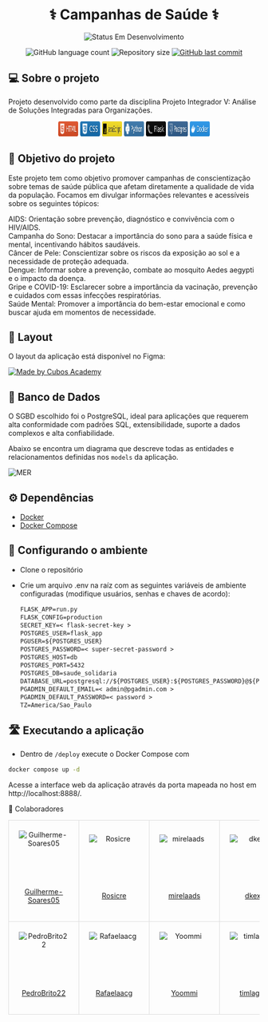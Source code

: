 <div id="doc-header" align="center">
<h1>
⚕️ Campanhas de Saúde ⚕️
</h1>

<p>
    <img alt="Status Em Desenvolvimento" src="https://img.shields.io/badge/STATUS-EM%20DESENVOLVIMENTO-orange">
</p>

<p>
    <img alt="GitHub language count" src="https://img.shields.io/github/languages/count/jvitor-alol/Saude-Solidaria?color=%2304D361">
    <img alt="Repository size" src="https://img.shields.io/github/repo-size/jvitor-alol/Saude-Solidaria"> 
    <a href="https://github.com/jvitor-alol/Saude-Solidaria/commits/main/">
    <img alt="GitHub last commit" src="https://img.shields.io/github/last-commit/jvitor-alol/Saude-Solidaria">
    </a>
</p>
</div>

## 💻 Sobre o projeto

Projeto desenvolvido como parte da disciplina Projeto Integrador V: Análise de Soluções Integradas para Organizações.

<div id="tech-stack" align="center">
  <img src="src/assets/images/html5_logo.svg" alt="HTML" style="width: 40px; height: 30px;">
  <img src="src/assets/images/css3_logo.svg" alt="CSS" style="width: 40px; height: 30px;">
  <img src="src/assets/images/js_logo.svg" alt="JavaScript" style="width: 40px; height: 30px;">
  <img src="src/assets/images/python_logo.svg" alt="Python" style="width: 40px; height: 30px;">
  <img src="src/assets/images/flask_logo.svg" alt="Flask" style="width: 40px; height: 30px;">
  <img src="src/assets/images/postgres_logo.svg" alt="Postgres" style="width: 40px; height: 30px;">
  <img src="src/assets/images/docker_logo.svg" alt="Docker" style="width: 40px; height: 30px;">
</div>

## 🔘 Objetivo do projeto

Este projeto tem como objetivo promover campanhas de conscientização sobre temas de saúde pública que afetam diretamente a qualidade de vida da população. Focamos em divulgar informações relevantes e acessíveis sobre os seguintes tópicos:

AIDS: Orientação sobre prevenção, diagnóstico e convivência com o HIV/AIDS.  
Campanha do Sono: Destacar a importância do sono para a saúde física e mental, incentivando hábitos saudáveis.  
Câncer de Pele: Conscientizar sobre os riscos da exposição ao sol e a necessidade de proteção adequada.  
Dengue: Informar sobre a prevenção, combate ao mosquito Aedes aegypti e o impacto da doença.  
Gripe e COVID-19: Esclarecer sobre a importância da vacinação, prevenção e cuidados com essas infecções respiratórias.  
Saúde Mental: Promover a importância do bem-estar emocional e como buscar ajuda em momentos de necessidade.

## 🎨 Layout

O layout da aplicação está disponível no Figma:

[![Made by Cubos Academy](https://img.shields.io/badge/Acessar%20Layout%20-Figma-%2304D361)](https://www.figma.com/files/project/77994470/%F0%9F%93%84-Templates-para-Projetos%2C-Eventos-e-Cursos?fuid=1110596132085818429)

## 🎲 Banco de Dados

O SGBD escolhido foi o PostgreSQL, ideal para aplicações que requerem alta conformidade com padrões SQL, extensibilidade, suporte a dados complexos e alta confiabilidade.

Abaixo se encontra um diagrama que descreve todas as entidades e relacionamentos definidas nos `models` da aplicação.

![MER](./docs/assets/MER.png)

## ⚙️ Dependências

- [Docker](https://docs.docker.com/guides/getting-started/)
- [Docker Compose](https://docs.docker.com/compose/)

## 🔨 Configurando o ambiente

- Clone o repositório

- Crie um arquivo .env na raíz com as seguintes variáveis de ambiente configuradas (modifique usuários, senhas e chaves de acordo):

  ```env
  FLASK_APP=run.py
  FLASK_CONFIG=production
  SECRET_KEY=< flask-secret-key >
  POSTGRES_USER=flask_app
  PGUSER=${POSTGRES_USER}
  POSTGRES_PASSWORD=< super-secret-password >
  POSTGRES_HOST=db
  POSTGRES_PORT=5432
  POSTGRES_DB=saude_solidaria
  DATABASE_URL=postgresql://${POSTGRES_USER}:${POSTGRES_PASSWORD}@${POSTGRES_HOST}:${POSTGRES_PORT}/${POSTGRES_DB}
  PGADMIN_DEFAULT_EMAIL=< admin@pgadmin.com >
  PGADMIN_DEFAULT_PASSWORD=< password >
  TZ=America/Sao_Paulo
  ```

## 🛣️ Executando a aplicação

- Dentro de `/deploy` execute o Docker Compose com

```bash
docker compose up -d
```

Acesse a interface web da aplicação através da porta mapeada no host em http://localhost:8888/.

👥 Colaboradores

<div align="center"> <table style="width: 100%; border-collapse: collapse; text-align: center;"> <tr> <td style="padding: 20px; border: 1px solid #ddd; vertical-align: middle;"> <img src="https://avatars.githubusercontent.com/u/95151247?v=4" alt="Guilherme-Soares05" style="display: block; margin: 0 auto; width: 100px; height: 100px;"> <a href="https://github.com/Guilherme-Soares05" target="_blank"><p>Guilherme-Soares05</p></a> </td> <td style="padding: 20px; border: 1px solid #ddd; vertical-align: middle;"> <img src="https://avatars.githubusercontent.com/u/94906196?v=4" alt="Rosicre" style="display: block; margin: 0 auto; width: 100px; height: 100px;"> <a href="https://github.com/Rosicre" target="_blank"><p>Rosicre</p></a> </td> <td style="padding: 20px; border: 1px solid #ddd; vertical-align: middle;"> <img src="https://avatars.githubusercontent.com/u/142458518?v=4" alt="mirelaads" style="display: block; margin: 0 auto; width: 100px; height: 100px;"> <a href="https://github.com/mirelaads" target="_blank"><p>mirelaads</p></a> </td> <td style="padding: 20px; border: 1px solid #ddd; vertical-align: middle;"> <img src="https://avatars.githubusercontent.com/u/86894587?v=4" alt="dkexs" style="display: block; margin: 0 auto; width: 100px; height: 100px;"> <a href="https://github.com/dkexs" target="_blank"><p>dkexs</p></a> </td> </tr> <tr> <td style="padding: 20px; border: 1px solid #ddd; vertical-align: middle;"> <img src="https://avatars.githubusercontent.com/u/60987344?v=4" alt="PedroBrito22" style="display: block; margin: 0 auto; width: 100px; height: 100px;"> <a href="https://github.com/PedroBrito22" target="_blank"><p>PedroBrito22</p></a> </td> <td style="padding: 20px; border: 1px solid #ddd; vertical-align: middle;"> <img src="https://avatars.githubusercontent.com/u/115372931?v=4" alt="Rafaelaacg" style="display: block; margin: 0 auto; width: 100px; height: 100px;"> <a href="https://github.com/Rafaelaacg" target="_blank"><p>Rafaelaacg</p></a> </td> <td style="padding: 20px; border: 1px solid #ddd; vertical-align: middle;"> <img src="https://avatars.githubusercontent.com/u/78533414?v=4" alt="Yoommi" style="display: block; margin: 0 auto; width: 100px; height: 100px;"> <a href="https://github.com/Yoommi" target="_blank"><p>Yoommi</p></a> </td> <td style="padding: 20px; border: 1px solid #ddd; vertical-align: middle;"> <img src="https://avatars.githubusercontent.com/u/69800107?v=4" alt="timlagolg" style="display: block; margin: 0 auto; width: 100px; height: 100px;"> <a href="https://github.com/timlagolg" target="_blank"><p>timlagolg</p></a> </td> </tr> </table> </div>
